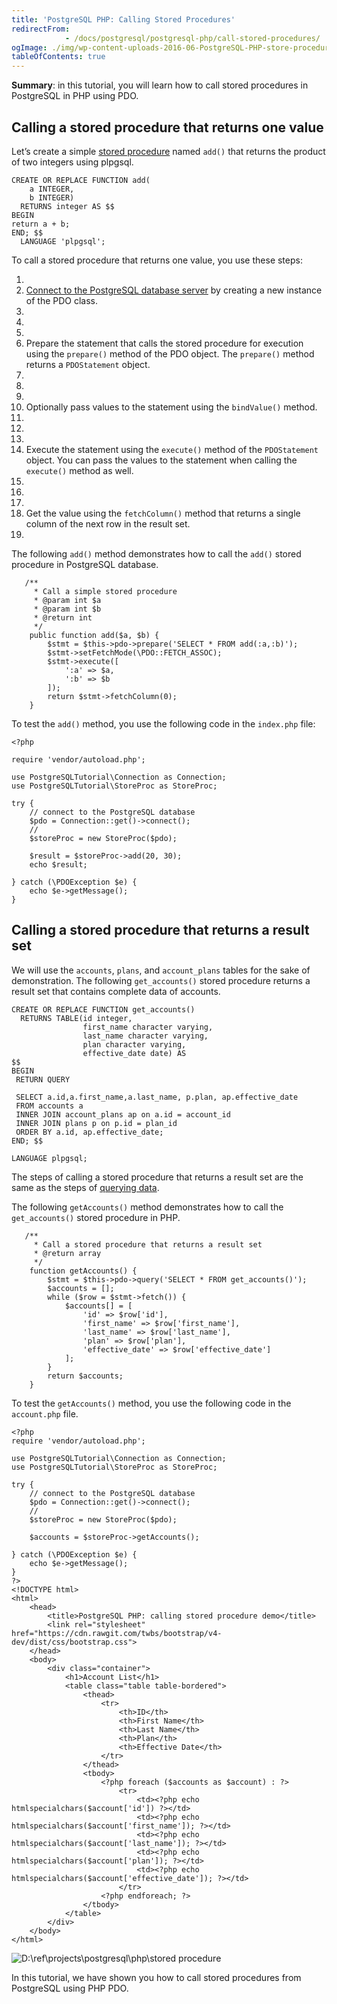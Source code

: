 ```yaml
---
title: 'PostgreSQL PHP: Calling Stored Procedures'
redirectFrom: 
            - /docs/postgresql/postgresql-php/call-stored-procedures/
ogImage: ./img/wp-content-uploads-2016-06-PostgreSQL-PHP-store-procedure.png
tableOfContents: true
---
```



**Summary**: in this tutorial, you will learn how to call stored procedures in PostgreSQL in PHP using PDO.





## Calling a stored procedure that returns one value





Let’s create a simple [stored procedure](https://www.postgresqltutorial.com/postgresql-php/call-stored-procedures/) named `add()` that returns the product of two integers using plpgsql.





```
CREATE OR REPLACE FUNCTION add(
    a INTEGER,
    b INTEGER)
  RETURNS integer AS $$
BEGIN
return a + b;
END; $$
  LANGUAGE 'plpgsql';
```





To call a stored procedure that returns one value, you use these steps:





1. 
2. [Connect to the PostgreSQL database server](https://www.postgresqltutorial.com/postgresql-php/connect/) by creating a new instance of the PDO class.
3. 
4.
5. 
6. Prepare the statement that calls the stored procedure for execution using the `prepare()` method of the PDO object. The `prepare()` method returns a `PDOStatement` object.
7. 
8.
9. 
10. Optionally pass values to the statement using the `bindValue()` method.
11. 
12.
13. 
14. Execute the statement using the `execute()` method of the `PDOStatement` object. You can pass the values to the statement when calling the `execute()` method as well.
15. 
16.
17. 
18. Get the value using the `fetchColumn()` method that returns a single column of the next row in the result set.
19. 





The following `add()` method demonstrates how to call the `add()` stored procedure in PostgreSQL database.





```
   /**
     * Call a simple stored procedure
     * @param int $a
     * @param int $b
     * @return int
     */
    public function add($a, $b) {
        $stmt = $this->pdo->prepare('SELECT * FROM add(:a,:b)');
        $stmt->setFetchMode(\PDO::FETCH_ASSOC);
        $stmt->execute([
            ':a' => $a,
            ':b' => $b
        ]);
        return $stmt->fetchColumn(0);
    }
```





To test the `add()` method, you use the following code in the `index.php` file:





```
<?php

require 'vendor/autoload.php';

use PostgreSQLTutorial\Connection as Connection;
use PostgreSQLTutorial\StoreProc as StoreProc;

try {
    // connect to the PostgreSQL database
    $pdo = Connection::get()->connect();
    //
    $storeProc = new StoreProc($pdo);

    $result = $storeProc->add(20, 30);
    echo $result;

} catch (\PDOException $e) {
    echo $e->getMessage();
}
```





## Calling a stored procedure that returns a result set





We will use the `accounts`, `plans`, and `account_plans` tables for the sake of demonstration. The following `get_accounts()` stored procedure returns a result set that contains complete data of accounts.





```
CREATE OR REPLACE FUNCTION get_accounts()
  RETURNS TABLE(id integer,
                first_name character varying,
                last_name character varying,
                plan character varying,
                effective_date date) AS
$$
BEGIN
 RETURN QUERY

 SELECT a.id,a.first_name,a.last_name, p.plan, ap.effective_date
 FROM accounts a
 INNER JOIN account_plans ap on a.id = account_id
 INNER JOIN plans p on p.id = plan_id
 ORDER BY a.id, ap.effective_date;
END; $$

LANGUAGE plpgsql;
```





The steps of calling a stored procedure that returns a result set are the same as the steps of [querying data](https://www.postgresqltutorial.com/postgresql-php/query/).





The following `getAccounts()` method demonstrates how to call the `get_accounts()` stored procedure in PHP.





```
   /**
     * Call a stored procedure that returns a result set
     * @return array
     */
    function getAccounts() {
        $stmt = $this->pdo->query('SELECT * FROM get_accounts()');
        $accounts = [];
        while ($row = $stmt->fetch()) {
            $accounts[] = [
                'id' => $row['id'],
                'first_name' => $row['first_name'],
                'last_name' => $row['last_name'],
                'plan' => $row['plan'],
                'effective_date' => $row['effective_date']
            ];
        }
        return $accounts;
    }
```





To test the `getAccounts()` method, you use the following code in the `account.php` file.





```
<?php
require 'vendor/autoload.php';

use PostgreSQLTutorial\Connection as Connection;
use PostgreSQLTutorial\StoreProc as StoreProc;

try {
    // connect to the PostgreSQL database
    $pdo = Connection::get()->connect();
    //
    $storeProc = new StoreProc($pdo);

    $accounts = $storeProc->getAccounts();

} catch (\PDOException $e) {
    echo $e->getMessage();
}
?>
<!DOCTYPE html>
<html>
    <head>
        <title>PostgreSQL PHP: calling stored procedure demo</title>
        <link rel="stylesheet" href="https://cdn.rawgit.com/twbs/bootstrap/v4-dev/dist/css/bootstrap.css">
    </head>
    <body>
        <div class="container">
            <h1>Account List</h1>
            <table class="table table-bordered">
                <thead>
                    <tr>
                        <th>ID</th>
                        <th>First Name</th>
                        <th>Last Name</th>
                        <th>Plan</th>
                        <th>Effective Date</th>
                    </tr>
                </thead>
                <tbody>
                    <?php foreach ($accounts as $account) : ?>
                        <tr>
                            <td><?php echo htmlspecialchars($account['id']) ?></td>
                            <td><?php echo htmlspecialchars($account['first_name']); ?></td>
                            <td><?php echo htmlspecialchars($account['last_name']); ?></td>
                            <td><?php echo htmlspecialchars($account['plan']); ?></td>
                            <td><?php echo htmlspecialchars($account['effective_date']); ?></td>
                        </tr>
                    <?php endforeach; ?>
                </tbody>
            </table>
        </div>
    </body>
</html>
```





![D:\ref\projects\postgresql\php\stored procedure](./img/wp-content-uploads-2016-06-PostgreSQL-PHP-store-procedure.png)





In this tutorial, we have shown you how to call stored procedures from PostgreSQL using PHP PDO.


